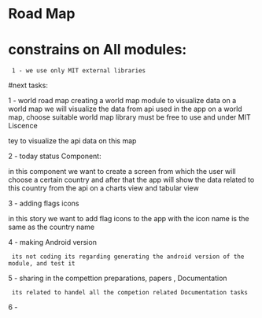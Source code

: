 # Road Map

# constrains on All modules: 
     1 - we use only MIT external libraries 

#next tasks: 

1 - world road map
   creating a world map module to visualize data on a world map 
   we will visualize the data from api used in the app on a world map, choose suitable world map library 
   must be free to use and under MIT Liscence
   
   tey to visualize the api data on this map
   
 2 - today status Component: 
   
   in this component we want to create a screen from which the user will choose a certain country and after that 
   the app will show the data related to this country from the api on a charts view and tabular view 
   
 3 - adding flags icons
  
   in this story we want to add flag icons to the app with the icon name is the same as the country name 
   
 4 - making Android version 
 
     its not coding its regarding generating the android version of the module, and test it 
     
 5 - sharing in the compettion preparations, papers , Documentation
 
     its related to handel all the competion related Documentation tasks
     
 6 - 
   
  
 
